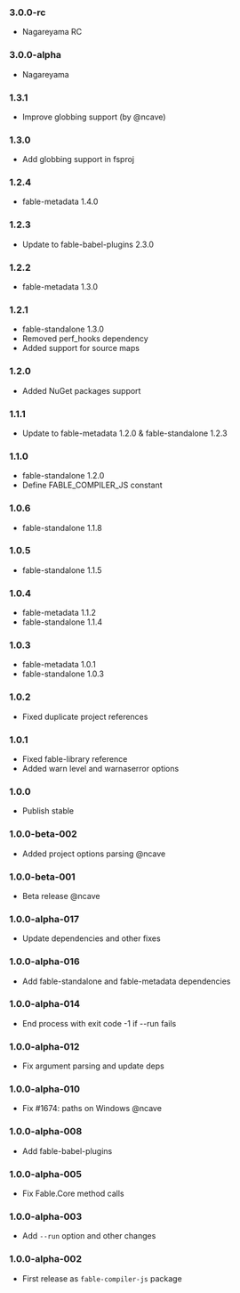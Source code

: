 ### 3.0.0-rc

* Nagareyama RC

### 3.0.0-alpha

* Nagareyama

### 1.3.1

* Improve globbing support (by @ncave)

### 1.3.0

* Add globbing support in fsproj

### 1.2.4

* fable-metadata 1.4.0

### 1.2.3

* Update to fable-babel-plugins 2.3.0

### 1.2.2

* fable-metadata 1.3.0

### 1.2.1

* fable-standalone 1.3.0
* Removed perf_hooks dependency
* Added support for source maps

### 1.2.0

* Added NuGet packages support

### 1.1.1

* Update to fable-metadata 1.2.0 & fable-standalone 1.2.3

### 1.1.0

* fable-standalone 1.2.0
* Define FABLE_COMPILER_JS constant

### 1.0.6

* fable-standalone 1.1.8

### 1.0.5

* fable-standalone 1.1.5

### 1.0.4

* fable-metadata 1.1.2
* fable-standalone 1.1.4

### 1.0.3

* fable-metadata 1.0.1
* fable-standalone 1.0.3

### 1.0.2

* Fixed duplicate project references

### 1.0.1

* Fixed fable-library reference
* Added warn level and warnaserror options

### 1.0.0

* Publish stable

### 1.0.0-beta-002

* Added project options parsing @ncave

### 1.0.0-beta-001

* Beta release @ncave

### 1.0.0-alpha-017

* Update dependencies and other fixes

### 1.0.0-alpha-016

* Add fable-standalone and fable-metadata dependencies

### 1.0.0-alpha-014

* End process with exit code -1 if --run fails

### 1.0.0-alpha-012

* Fix argument parsing and update deps

### 1.0.0-alpha-010

* Fix #1674: paths on Windows @ncave

### 1.0.0-alpha-008

* Add fable-babel-plugins

### 1.0.0-alpha-005

* Fix Fable.Core method calls

### 1.0.0-alpha-003

* Add `--run` option and other changes

### 1.0.0-alpha-002

* First release as `fable-compiler-js` package
